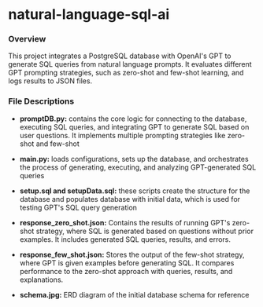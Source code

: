 # natural-language-sql-ai

### Overview
This project integrates a PostgreSQL database with OpenAI's GPT to generate SQL queries from natural language prompts. It evaluates different GPT prompting strategies, such as zero-shot and few-shot learning, and logs results to JSON files.

### File Descriptions
- **promptDB.py:** contains the core logic for connecting to the database, executing SQL queries, and integrating GPT to generate SQL based on user questions. It implements multiple prompting strategies like zero-shot and few-shot

- **main.py:** loads configurations, sets up the database, and orchestrates the process of generating, executing, and analyzing GPT-generated SQL queries

- **setup.sql and setupData.sql:** these scripts create the structure for the database and populates database with initial data, which is used for testing GPT's SQL query generation

- **response_zero_shot.json:** Contains the results of running GPT's zero-shot strategy, where SQL is generated based on questions without prior examples. It includes generated SQL queries, results, and errors.

- **response_few_shot.json:** Stores the output of the few-shot strategy, where GPT is given examples before generating SQL. It compares performance to the zero-shot approach with queries, results, and explanations.

- **schema.jpg:** ERD diagram of the initial database schema for reference
